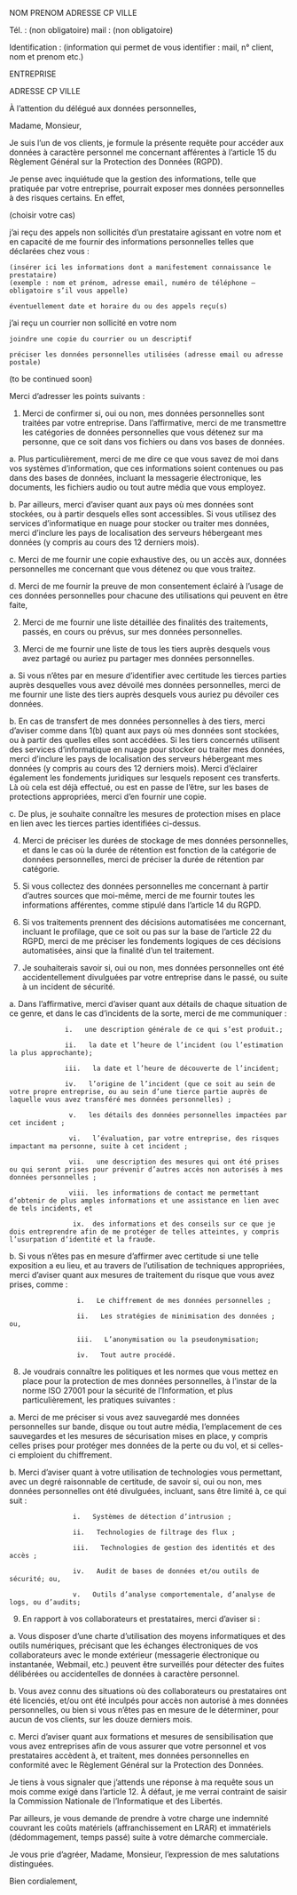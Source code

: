 NOM PRENOM
ADRESSE
CP VILLE

Tél. : (non obligatoire)
mail : (non obligatoire)

Identification : (information qui permet de vous identifier : mail, n° client, nom et prenom etc.)



ENTREPRISE

ADRESSE
CP VILLE





À l’attention du délégué aux données personnelles,



Madame, Monsieur,

Je suis l’un de vos clients, je formule la présente requête pour accéder aux données à caractère personnel me concernant afférentes à l’article 15 du Règlement Général sur la Protection des Données (RGPD).

Je pense avec inquiétude que la gestion des informations, telle que pratiquée par votre entreprise, pourrait exposer mes données personnelles à des risques certains.
En effet,

(choisir votre cas)

j’ai reçu des appels non sollicités d’un prestataire agissant en votre nom et en capacité de me fournir des informations personnelles telles que déclarées chez vous :

    (insérer ici les informations dont a manifestement connaissance le prestataire)
    (exemple : nom et prénom, adresse email, numéro de téléphone – obligatoire s’il vous appelle)

    éventuellement date et horaire du ou des appels reçu(s)



j’ai reçu un courrier non sollicité en votre nom

    joindre une copie du courrier ou un descriptif

    préciser les données personnelles utilisées (adresse email ou adresse postale)



(to be continued soon)







Merci d’adresser les points suivants :





1. Merci de confirmer si, oui ou non, mes données personnelles sont traitées par votre entreprise. Dans l’affirmative, merci de me transmettre les catégories de données personnelles que vous détenez sur ma personne, que ce soit dans vos fichiers ou dans vos bases de données.

a. Plus particulièrement, merci de me dire ce que vous savez de moi dans vos systèmes d’information, que ces informations soient contenues ou pas dans des bases de données, incluant la messagerie électronique, les documents, les fichiers audio ou tout autre média que vous employez.

b. Par ailleurs, merci d’aviser quant aux pays où mes données sont stockées, ou à partir desquels elles sont accessibles. Si vous utilisez des services d’informatique en nuage pour stocker ou traiter mes données, merci d’inclure les pays de localisation des serveurs hébergeant mes données (y compris au cours des 12 derniers mois).

c. Merci de me fournir une copie exhaustive des, ou un accès aux, données personnelles me concernant que vous détenez ou que vous traitez.

d. Merci de me fournir la preuve de mon consentement éclairé à l’usage de ces données personnelles pour chacune des utilisations qui peuvent en être faite,



2. Merci de me fournir une liste détaillée des finalités des traitements, passés, en cours ou prévus, sur mes données personnelles.



3. Merci de me fournir une liste de tous les tiers auprès desquels vous avez partagé ou auriez pu partager mes données personnelles.

a. Si vous n’êtes par en mesure d’identifier avec certitude les tierces parties auprès desquelles vous avez dévoilé mes données personnelles, merci de me fournir une liste des tiers auprès desquels vous auriez pu dévoiler ces données.

b. En cas de transfert de mes données personnelles à des tiers, merci d’aviser comme dans 1(b) quant aux pays où mes données sont stockées, ou à partir des quelles elles sont accédées. Si les tiers concernés utilisent des services d’informatique en nuage pour stocker ou traiter mes données, merci d’inclure les pays de localisation des serveurs hébergeant mes données (y compris au cours des 12 derniers mois). Merci d’éclairer également les fondements juridiques sur lesquels reposent ces transferts. Là où cela est déjà effectué, ou est en passe de l’être, sur les bases de protections appropriées, merci d’en fournir une copie.

c. De plus, je souhaite connaître les mesures de protection mises en place en lien avec les tierces parties identifiées ci-dessus.



4.  Merci de préciser les durées de stockage de mes données personnelles, et dans le cas où la durée de rétention est fonction de la catégorie de données personnelles, merci de préciser la durée de rétention par catégorie.



5.  Si vous collectez des données personnelles me concernant à partir d’autres sources que moi-même, merci de me fournir toutes les informations afférentes, comme stipulé dans l’article 14 du RGPD.



6.   Si vos traitements prennent des décisions automatisées me concernant, incluant le profilage, que ce soit ou pas sur la base de l’article 22 du RGPD, merci de me préciser les fondements logiques de ces décisions automatisées, ainsi que la finalité d’un tel traitement.



7. Je souhaiterais savoir si, oui ou non, mes données personnelles ont été accidentellement divulguées par votre entreprise dans le passé, ou suite à un incident de sécurité.

a. Dans l’affirmative, merci d’aviser quant aux détails de chaque situation de ce genre, et dans le cas d’incidents de la sorte, merci de me communiquer :  

                  i.   une description générale de ce qui s’est produit.;

                  ii.   la date et l’heure de l’incident (ou l’estimation la plus approchante);

                  iii.   la date et l’heure de découverte de l’incident;

                  iv.   l’origine de l’incident (que ce soit au sein de votre propre entreprise, ou au sein d’une tierce partie auprès de laquelle vous avez transféré mes données personnelles) ;

                   v.   les détails des données personnelles impactées par cet incident ;

                   vi.   l’évaluation, par votre entreprise, des risques impactant ma personne, suite à cet incident ;

                   vii.   une description des mesures qui ont été prises ou qui seront prises pour prévenir d’autres accès non autorisés à mes données personnelles ;

                   viii.  les informations de contact me permettant d’obtenir de plus amples informations et une assistance en lien avec de tels incidents, et  

                    ix.  des informations et des conseils sur ce que je dois entreprendre afin de me protéger de telles atteintes, y compris l’usurpation d’identité et la fraude.

b.  Si vous n’êtes pas en mesure d’affirmer avec certitude si une telle exposition a eu lieu, et au travers de l’utilisation de techniques appropriées, merci d’aviser quant aux mesures de traitement du risque que vous avez prises, comme :

                     i.   Le chiffrement de mes données personnelles ;

                     ii.   Les stratégies de minimisation des données ; ou,

                     iii.   L’anonymisation ou la pseudonymisation;

                     iv.   Tout autre procédé.



8.  Je voudrais connaître les politiques et les normes que vous mettez en place pour la protection de mes données personnelles, à l’instar de la norme ISO 27001 pour la sécurité de l’Information, et plus particulièrement, les pratiques suivantes :

a.  Merci de me préciser si vous avez sauvegardé mes données personnelles sur bande, disque ou tout autre média, l’emplacement de ces sauvegardes et les mesures de sécurisation mises en place, y compris celles prises pour protéger mes données de la perte ou du vol, et si celles-ci emploient du chiffrement.

b.  Merci d’aviser quant à votre utilisation de technologies vous permettant, avec un degré raisonnable de certitude, de savoir si, oui ou non, mes données personnelles ont été divulguées, incluant, sans être limité à, ce qui suit :

                    i.   Systèmes de détection d’intrusion ;

                    ii.   Technologies de filtrage des flux ;

                    iii.   Technologies de gestion des identités et des accès ;

                    iv.   Audit de bases de données et/ou outils de sécurité; ou,

                    v.   Outils d’analyse comportementale, d’analyse de logs, ou d’audits;





9.  En rapport à vos collaborateurs et prestataires, merci d’aviser si :

a.  Vous disposer d’une charte d’utilisation des moyens informatiques et des outils numériques, précisant que les échanges électroniques de vos collaborateurs avec le monde extérieur (messagerie électronique ou instantanée, Webmail, etc.) peuvent être surveillés pour détecter des fuites délibérées ou accidentelles de données à caractère personnel.

b. Vous avez connu des situations où des collaborateurs ou prestataires ont été licenciés, et/ou ont été inculpés pour accès non autorisé à mes données personnelles, ou bien si vous n’êtes pas en mesure de le déterminer, pour aucun de vos clients, sur les douze derniers mois.

c.  Merci d’aviser quant aux formations et mesures de sensibilisation que vous avez entreprises afin de vous assurer que votre personnel et vos prestataires accèdent à, et traitent, mes données personnelles en conformité avec le Règlement Général sur la Protection des Données.



Je tiens à vous signaler que j’attends une réponse à ma requête sous un mois comme exigé dans l’article 12. À défaut, je me verrai contraint de saisir la Commission Nationale de l’Informatique et des Libertés.


Par ailleurs, je vous demande de prendre à votre charge une indemnité couvrant les coûts matériels (affranchissement en LRAR) et immatériels (dédommagement, temps passé) suite à votre démarche commerciale.



Je vous prie d’agréer, Madame, Monsieur, l’expression de mes salutations distinguées.

Bien cordialement,
